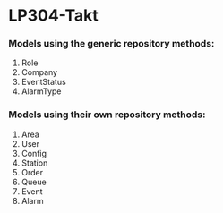 # LP304-Takt

### Models using the generic repository methods:
1. Role
2. Company
3. EventStatus
4. AlarmType

### Models using their own repository methods:
1. Area
2. User
3. Config
4. Station
5. Order
6. Queue
7. Event
8. Alarm
